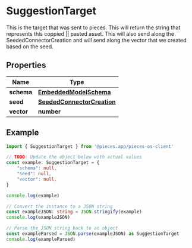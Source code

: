 
# SuggestionTarget

This is the target that was sent to pieces. This will return the string that represents this coppied || pasted asset. This will also send along the SeededConnectorCreation and will send along the vector that we created based on the seed.

## Properties

Name | Type
------------ | -------------
**schema** | [**EmbeddedModelSchema**](EmbeddedModelSchema)
**seed** | [**SeededConnectorCreation**](SeededConnectorCreation)
**vector** | **number**

## Example

```typescript
import { SuggestionTarget } from '@pieces.app/pieces-os-client'

// TODO: Update the object below with actual values
const example: SuggestionTarget = {
    "schema": null,
    "seed": null,
    "vector": null,
}

console.log(example)

// Convert the instance to a JSON string
const exampleJSON: string = JSON.stringify(example)
console.log(exampleJSON)

// Parse the JSON string back to an object
const exampleParsed = JSON.parse(exampleJSON) as SuggestionTarget
console.log(exampleParsed)
```


